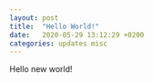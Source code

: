 ```yaml
---
layout: post
title:  "Hello World!"
date:   2020-05-29 13:12:29 +0200
categories: updates misc
---
```


Hello new world!